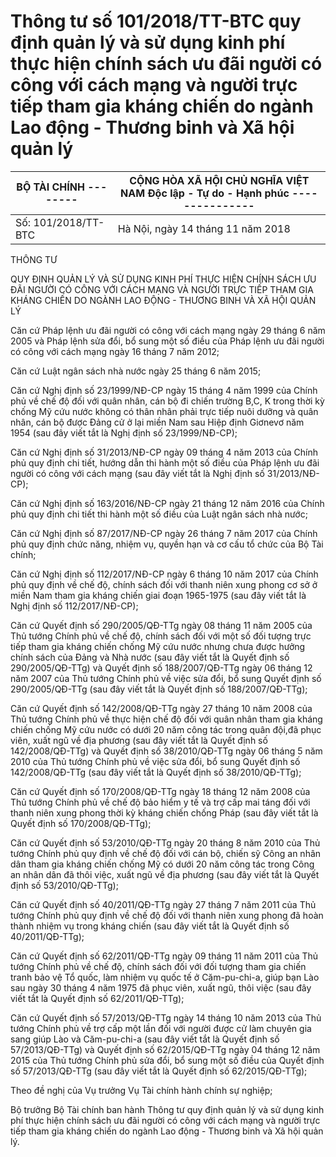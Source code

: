 # Thông tư số 101/2018/TT-BTC quy định quản lý và sử dụng kinh phí thực hiện chính sách ưu đãi người có công với cách mạng và người trực tiếp tham gia kháng chiến do ngành Lao động - Thương binh và Xã hội quản lý

| BỘ TÀI CHÍNH -------- | CỘNG HÒA XÃ HỘI CHỦ NGHĨA VIỆT NAM Độc lập - Tự do - Hạnh phúc --------------- |
|---|---|
| Số: 101/2018/TT-BTC | Hà Nội, ngày 14 tháng 11 năm 2018 |

THÔNG TƯ

QUY ĐỊNH QUẢN LÝ VÀ SỬ DỤNG KINH PHÍ THỰC HIỆN CHÍNH SÁCH ƯU ĐÃI NGƯỜI CÓ CÔNG VỚI CÁCH MẠNG VÀ NGƯỜI TRỰC TIẾP THAM GIA KHÁNG CHIẾN DO NGÀNH LAO ĐỘNG - THƯƠNG BINH VÀ XÃ HỘI QUẢN LÝ

Căn cứ Pháp lệnh ưu đãi người có công với cách mạng ngày 29 tháng 6 năm 2005 và Pháp lệnh sửa đổi, bổ sung một số điều của Pháp lệnh ưu đãi người có công với cách mạng ngày 16 tháng 7 năm 2012;

Căn cứ Luật ngân sách nhà nước ngày 25 tháng 6 năm 2015;

Căn cứ Nghị định số 23/1999/NĐ-CP ngày 15 tháng 4 năm 1999 của Chính phủ về chế độ đối với quân nhân, cán bộ đi chiến trường B,C, K trong thời kỳ chống Mỹ cứu nước không có thân nhân phải trực tiếp nuôi dưỡng và quân nhân, cán bộ được Đảng cử ở lại miền Nam sau Hiệp định Giơnevơ năm 1954 (sau đây viết tắt là Nghị định số 23/1999/NĐ-CP);

Căn cứ Nghị định số 31/2013/NĐ-CP ngày 09 tháng 4 năm 2013 của Chính phủ quy định chi tiết, hướng dẫn thi hành một số điều của Pháp lệnh ưu đãi người có công với cách mạng (sau đây viết tắt là Nghị định số 31/2013/NĐ-CP);

Căn cứ Nghị định số 163/2016/NĐ-CP ngày 21 tháng 12 năm 2016 của Chính phủ quy định chi tiết thi hành một số điều của Luật ngân sách nhà nước;

Căn cứ Nghị định số 87/2017/NĐ-CP ngày 26 tháng 7 năm 2017 của Chính phủ quy định chức năng, nhiệm vụ, quyền hạn và cơ cấu tổ chức của Bộ Tài chính;

Căn cứ Nghị định số 112/2017/NĐ-CP ngày 6 tháng 10 năm 2017 của Chính phủ quy định về chế độ, chính sách đối với thanh niên xung phong cơ sở ở miền Nam tham gia kháng chiến giai đoạn 1965-1975 (sau đây viết tắt là Nghị định số 112/2017/NĐ-CP);

Căn cứ Quyết định số 290/2005/QĐ-TTg ngày 08 tháng 11 năm 2005 của Thủ tướng Chính phủ về chế độ, chính sách đối với một số đối tượng trực tiếp tham gia kháng chiến chống Mỹ cứu nước nhưng chưa được hưởng chính sách của Đảng và Nhà nước (sau đây viết tắt là Quyết định số 290/2005/QĐ-TTg) và Quyết định số 188/2007/QĐ-TTg ngày 06 tháng 12 năm 2007 của Thủ tướng Chính phủ về việc sửa đổi, bổ sung Quyết định số 290/2005/QĐ-TTg (sau đây viết tắt là Quyết định số 188/2007/QĐ-TTg);

Căn cứ Quyết định số 142/2008/QĐ-TTg ngày 27 tháng 10 năm 2008 của Thủ tướng Chính phủ về thực hiện chế độ đối với quân nhân tham gia kháng chiến chống Mỹ cứu nước có dưới 20 năm công tác trong quân đội,đã phục viên, xuất ngũ về địa phương (sau đây viết tắt là Quyết định số 142/2008/QĐ-TTg) và Quyết định số 38/2010/QĐ-TTg ngày 06 tháng 5 năm 2010 của Thủ tướng Chính phủ về việc sửa đổi, bổ sung Quyết định số 142/2008/QĐ-TTg (sau đây viết tắt là Quyết định số 38/2010/QĐ-TTg);

Căn cứ Quyết định số 170/2008/QĐ-TTg ngày 18 tháng 12 năm 2008 của Thủ tướng Chính phủ về chế độ bảo hiểm y tế và trợ cấp mai táng đối với thanh niên xung phong thời kỳ kháng chiến chống Pháp (sau đây viết tắt là Quyết định số 170/2008/QĐ-TTg);

Căn cứ Quyết định số 53/2010/QĐ-TTg ngày 20 tháng 8 năm 2010 của Thủ tướng Chính phủ quy định về chế độ đối với cán bộ, chiến sỹ Công an nhân dân tham gia kháng chiến chống Mỹ có dưới 20 năm công tác trong Công an nhân dân đã thôi việc, xuất ngũ về địa phương (sau đây viết tắt là Quyết định số 53/2010/QĐ-TTg);

Căn cứ Quyết định số 40/2011/QĐ-TTg ngày 27 tháng 7 năm 2011 của Thủ tướng Chính phủ quy định về chế độ đối với thanh niên xung phong đã hoàn thành nhiệm vụ trong kháng chiến (sau đây viết tắt là Quyết định số 40/2011/QĐ-TTg);

Căn cứ Quyết định số 62/2011/QĐ-TTg ngày 09 tháng 11 năm 2011 của Thủ tướng Chính phủ về chế độ, chính sách đối với đối tượng tham gia chiến tranh bảo vệ Tổ quốc, làm nhiệm vụ quốc tế ở Căm-pu-chi-a, giúp bạn Lào sau ngày 30 tháng 4 năm 1975 đã phục viên, xuất ngũ, thôi việc (sau đây viết tắt là Quyết định số 62/2011/QĐ-TTg);

Căn cứ Quyết định số 57/2013/QĐ-TTg ngày 14 tháng 10 năm 2013 của Thủ tướng Chính phủ về trợ cấp một lần đối với người được cử làm chuyên gia sang giúp Lào và Căm-pu-chi-a (sau đây viết tắt là Quyết định số 57/2013/QĐ-TTg) và Quyết định số 62/2015/QĐ-TTg ngày 04 tháng 12 năm 2015 của Thủ tướng Chính phủ sửa đổi, bổ sung một số điều của Quyết định số 57/2013/QĐ-TTg (sau đây viết tắt là Quyết định số 62/2015/QĐ-TTg);

Theo đề nghị của Vụ trưởng Vụ Tài chính hành chính sự nghiệp;

Bộ trưởng Bộ Tài chính ban hành Thông tư quy định quản lý và sử dụng kinh phí thực hiện chính sách ưu đãi người có công với cách mạng và người trực tiếp tham gia kháng chiến do ngành Lao động - Thương binh và Xã hội quản lý.